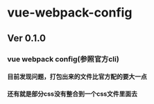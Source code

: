 # vue-webpack-config

## Ver 0.1.0

### vue webpack config(参照官方cli)

#### 目前发现问题，打包出来的文件比官方配的要大一点

#### 还有就是部分css没有整合到一个css文件里面去

